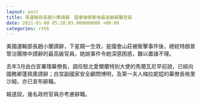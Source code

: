 ```yaml
---
layout: post
title: 美運輸部長趙小蘭請辭　國會被衝擊後最高級辭職官員
date: 2021-01-08 05:28:03.000000000 +08:00
categories: rthk
---
```


美國運輸部長趙小蘭請辭，下星期一生效，是國會山莊被衝擊事件後，總統特朗普管治團隊中請辭的最高級官員。她說事件令她深感困惑，難以置諸不理。

去年3月由白宮署理幕僚長，調任駐北愛爾蘭特別大使的馬爾瓦尼早前說，已經向國務卿蓬佩奧請辭；白宮副國家安全顧問博明，及第一夫人梅拉妮婭的幕僚長格里沙姆，亦已宣布辭職。

報道說，幾名政府官員亦考慮辭職。
